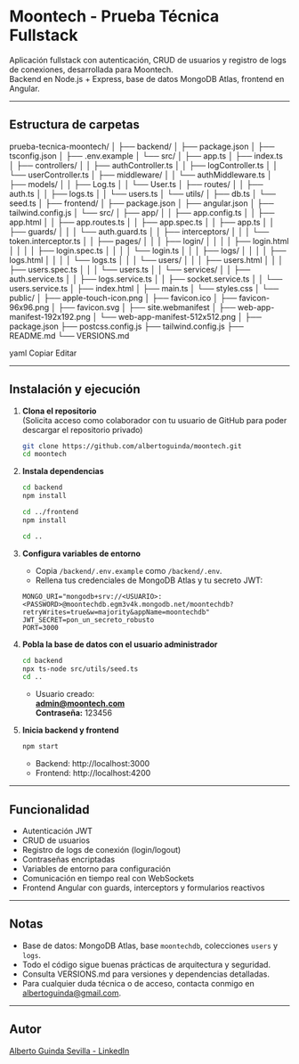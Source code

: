 # Moontech - Prueba Técnica Fullstack

Aplicación fullstack con autenticación, CRUD de usuarios y registro de logs de conexiones, desarrollada para Moontech.  
Backend en Node.js + Express, base de datos MongoDB Atlas, frontend en Angular.

---

## Estructura de carpetas

prueba-tecnica-moontech/
│
├── backend/
│ ├── package.json
│ ├── tsconfig.json
│ ├── .env.example
│ └── src/
│ ├── app.ts
│ ├── index.ts
│ ├── controllers/
│ │ ├── authController.ts
│ │ ├── logController.ts
│ │ └── userController.ts
│ ├── middleware/
│ │ └── authMiddleware.ts
│ ├── models/
│ │ ├── Log.ts
│ │ └── User.ts
│ ├── routes/
│ │ ├── auth.ts
│ │ ├── logs.ts
│ │ └── users.ts
│ └── utils/
│ ├── db.ts
│ └── seed.ts
│
├── frontend/
│ ├── package.json
│ ├── angular.json
│ ├── tailwind.config.js
│ └── src/
│ ├── app/
│ │ ├── app.config.ts
│ │ ├── app.html
│ │ ├── app.routes.ts
│ │ ├── app.spec.ts
│ │ ├── app.ts
│ │ ├── guards/
│ │ │ └── auth.guard.ts
│ │ ├── interceptors/
│ │ │ └── token.interceptor.ts
│ │ ├── pages/
│ │ │ ├── login/
│ │ │ │ ├── login.html
│ │ │ │ ├── login.spec.ts
│ │ │ │ └── login.ts
│ │ │ ├── logs/
│ │ │ │ ├── logs.html
│ │ │ │ └── logs.ts
│ │ │ └── users/
│ │ │ ├── users.html
│ │ │ ├── users.spec.ts
│ │ │ └── users.ts
│ │ └── services/
│ │ ├── auth.service.ts
│ │ ├── logs.service.ts
│ │ ├── socket.service.ts
│ │ └── users.service.ts
│ ├── index.html
│ ├── main.ts
│ └── styles.css
│ └── public/
│ ├── apple-touch-icon.png
│ ├── favicon.ico
│ ├── favicon-96x96.png
│ ├── favicon.svg
│ ├── site.webmanifest
│ ├── web-app-manifest-192x192.png
│ └── web-app-manifest-512x512.png
│
├── package.json
├── postcss.config.js
├── tailwind.config.js
├── README.md
└── VERSIONS.md

yaml
Copiar
Editar

---

## Instalación y ejecución

1. **Clona el repositorio**  
   (Solicita acceso como colaborador con tu usuario de GitHub para poder descargar el repositorio privado)
    ```bash
    git clone https://github.com/albertoguinda/moontech.git
    cd moontech
    ```

2. **Instala dependencias**
    ```bash
    cd backend
    npm install

    cd ../frontend
    npm install

    cd ..
    ```

3. **Configura variables de entorno**
    - Copia `/backend/.env.example` como `/backend/.env`.
    - Rellena tus credenciales de MongoDB Atlas y tu secreto JWT:
    ```
    MONGO_URI="mongodb+srv://<USUARIO>:<PASSWORD>@moontechdb.egm3v4k.mongodb.net/moontechdb?retryWrites=true&w=majority&appName=moontechdb"
    JWT_SECRET=pon_un_secreto_robusto
    PORT=3000
    ```

4. **Pobla la base de datos con el usuario administrador**
    ```bash
    cd backend
    npx ts-node src/utils/seed.ts
    cd ..
    ```
    - Usuario creado:  
      **admin@moontech.com**  
      **Contraseña:** 123456

5. **Inicia backend y frontend**
    ```bash
    npm start
    ```
    - Backend: http://localhost:3000  
    - Frontend: http://localhost:4200

---

## Funcionalidad

- Autenticación JWT
- CRUD de usuarios
- Registro de logs de conexión (login/logout)
- Contraseñas encriptadas
- Variables de entorno para configuración
- Comunicación en tiempo real con WebSockets
- Frontend Angular con guards, interceptors y formularios reactivos

---

## Notas

- Base de datos: MongoDB Atlas, base `moontechdb`, colecciones `users` y `logs`.
- Todo el código sigue buenas prácticas de arquitectura y seguridad.
- Consulta VERSIONS.md para versiones y dependencias detalladas.
- Para cualquier duda técnica o de acceso, contacta conmigo en [albertoguinda@gmail.com](mailto:albertoguinda@gmail.com).

---

## Autor

[Alberto Guinda Sevilla - LinkedIn](https://www.linkedin.com/in/albertoguindasevilla/)